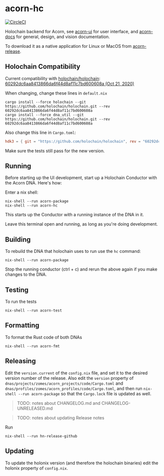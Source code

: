 # acorn-hc

[![CircleCI](https://circleci.com/gh/h-be/acorn-hc.svg?style=svg)](https://circleci.com/gh/h-be/acorn-hc)

Holochain backend for Acorn, see [acorn-ui](https://github.com/h-be/acorn-ui) for user interface, and [acorn-docs](https://github.com/h-be/acorn-docs) for general, design, and vision documentation.

To download it as a native application for Linux or MacOS from [acorn-release](https://github.com/h-be/acorn-release/releases).

## Holochain Compatibility

Current compatibility with [holochain/holochain](https://github.com/holochain/holochain):
[60292dc6aa8413866da6f44d8af11c7bd600608a (Oct 21, 2020)](https://github.com/holochain/holochain/commit/60292dc6aa8413866da6f44d8af11c7bd600608a)

When changing, change these lines in `default.nix`
```
cargo install --force holochain --git https://github.com/holochain/holochain.git --rev 60292dc6aa8413866da6f44d8af11c7bd600608a
cargo install --force dna_util --git https://github.com/holochain/holochain.git --rev 60292dc6aa8413866da6f44d8af11c7bd600608a
```

Also change this line in `Cargo.toml`:
```toml
hdk3 = { git = "https://github.com/holochain/holochain", rev = "60292dc6aa8413866da6f44d8af11c7bd600608a", package = "hdk3" }
```

Make sure the tests still pass for the new version.



## Running

Before starting up the UI development, start up a Holochain Conductor with the Acorn DNA. Here's how:

Enter a nix shell:

```
nix-shell --run acorn-package
nix-shell --run acorn-hc
```

This starts up the Conductor with a running instance of the DNA in it.

Leave this terminal open and running, as long as you're doing development.

## Building

To rebuild the DNA that holochain uses to run use the `hc` command:

```
nix-shell --run acorn-package
```

Stop the running conductor (ctrl + c) and rerun the above again if you make changes to the DNA.

## Testing

To run the tests

```
nix-shell --run acorn-test
```

## Formatting

To format the Rust code of both DNAs

```
nix-shell --run acorn-fmt
```

## Releasing

Edit the `version.current` of the `config.nix` file, and set it to the desired version number of the release.
Also edit the `version` property of `dnas/projects/zomes/acorn_projects/code/Cargo.toml` and `dnas/profiles/zomes/acorn_profiles/code/Cargo.toml`, and then run `nix-shell --run acorn-package` so that the `Cargo.lock` file is updated as well. 

> TODO: notes about CHANGELOG.md and CHANGELOG-UNRELEASED.md

> TODO: notes about updating Release notes

Run

```
nix-shell --run hn-release-github
```

## Updating

To update the holonix version (and therefore the holochain binaries) edit the holonix property of `config.nix`.
